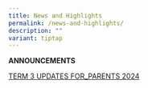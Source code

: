 ```yaml
---
title: News and Highlights
permalink: /news-and-highlights/
description: ""
variant: tiptap
---
```

<p><strong>ANNOUNCEMENTS</strong>
</p>
<p><a href="/files/News and highlights/TERM_3_UPDATES_FOR_PARENTS_2024.pdf" rel="noopener noreferrer nofollow" target="_blank">TERM 3 UPDATES FOR_PARENTS 2024</a>
</p>
